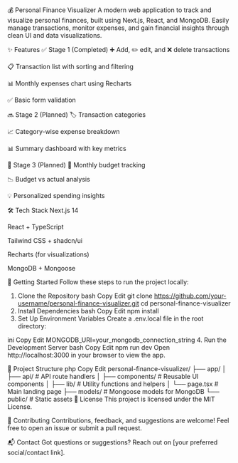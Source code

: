 💰 Personal Finance Visualizer
A modern web application to track and visualize personal finances, built using Next.js, React, and MongoDB. Easily manage transactions, monitor expenses, and gain financial insights through clean UI and data visualizations.

✨ Features
✅ Stage 1 (Completed)
➕ Add, ✏️ edit, and ❌ delete transactions

📋 Transaction list with sorting and filtering

📊 Monthly expenses chart using Recharts

✅ Basic form validation

🔜 Stage 2 (Planned)
🏷️ Transaction categories

📈 Category-wise expense breakdown

📊 Summary dashboard with key metrics

🔮 Stage 3 (Planned)
🎯 Monthly budget tracking

📉 Budget vs actual analysis

💡 Personalized spending insights

🛠 Tech Stack
Next.js 14

React + TypeScript

Tailwind CSS + shadcn/ui

Recharts (for visualizations)

MongoDB + Mongoose

🚀 Getting Started
Follow these steps to run the project locally:

1. Clone the Repository
bash
Copy
Edit
git clone https://github.com/your-username/personal-finance-visualizer.git
cd personal-finance-visualizer
2. Install Dependencies
bash
Copy
Edit
npm install
3. Set Up Environment Variables
Create a .env.local file in the root directory:

ini
Copy
Edit
MONGODB_URI=your_mongodb_connection_string
4. Run the Development Server
bash
Copy
Edit
npm run dev
Open http://localhost:3000 in your browser to view the app.

📁 Project Structure
php
Copy
Edit
personal-finance-visualizer/
├── app/
│   ├── api/          # API route handlers
│   ├── components/   # Reusable UI components
│   ├── lib/          # Utility functions and helpers
│   └── page.tsx      # Main landing page
├── models/           # Mongoose models for MongoDB
└── public/           # Static assets
📌 License
This project is licensed under the MIT License.

🙌 Contributing
Contributions, feedback, and suggestions are welcome!
Feel free to open an issue or submit a pull request.

📬 Contact
Got questions or suggestions?
Reach out on [your preferred social/contact link].

